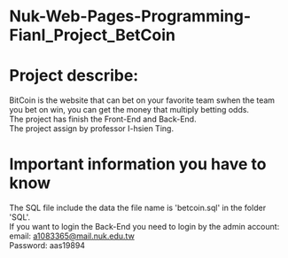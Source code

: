# Nuk-Web-Pages-Programming-Fianl_Project_BetCoin
# Project describe:
BitCoin is the website that can bet on your favorite team swhen the team you bet on win, you can get the money that multiply betting odds.
</br>The project has finish the Front-End and Back-End.
</br>The project assign by professor I-hsien Ting.

# Important information you have to know
The SQL file include the data the file name is 'betcoin.sql' in the folder 'SQL'.</br>
If you want to login the Back-End you need to login by the admin account:
</br>email: a1083365@mail.nuk.edu.tw
</br>Password: aas19894
</br>
